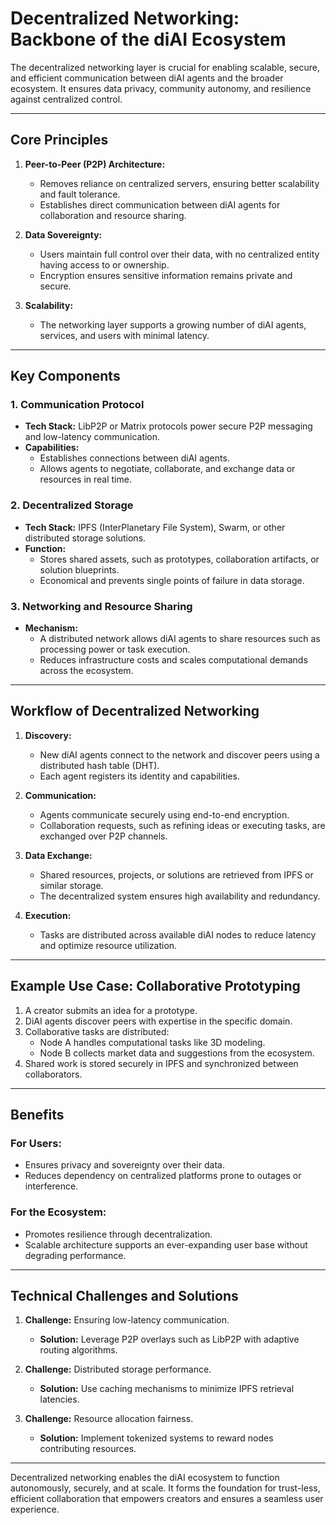 # Decentralized Networking: Backbone of the diAI Ecosystem

The decentralized networking layer is crucial for enabling scalable, secure, and efficient communication between diAI agents and the broader ecosystem. It ensures data privacy, community autonomy, and resilience against centralized control.

---

## Core Principles
1. **Peer-to-Peer (P2P) Architecture:**
   - Removes reliance on centralized servers, ensuring better scalability and fault tolerance.
   - Establishes direct communication between diAI agents for collaboration and resource sharing.

2. **Data Sovereignty:**
   - Users maintain full control over their data, with no centralized entity having access to or ownership.
   - Encryption ensures sensitive information remains private and secure.

3. **Scalability:**
   - The networking layer supports a growing number of diAI agents, services, and users with minimal latency.

---

## Key Components
### 1. **Communication Protocol**
- **Tech Stack:** LibP2P or Matrix protocols power secure P2P messaging and low-latency communication.
- **Capabilities:**
  - Establishes connections between diAI agents.
  - Allows agents to negotiate, collaborate, and exchange data or resources in real time.

### 2. **Decentralized Storage**
- **Tech Stack:** IPFS (InterPlanetary File System), Swarm, or other distributed storage solutions.
- **Function:**
  - Stores shared assets, such as prototypes, collaboration artifacts, or solution blueprints.
  - Economical and prevents single points of failure in data storage.

### 3. **Networking and Resource Sharing**
- **Mechanism:**
  - A distributed network allows diAI agents to share resources such as processing power or task execution.
  - Reduces infrastructure costs and scales computational demands across the ecosystem.

---

## Workflow of Decentralized Networking
1. **Discovery:**
   - New diAI agents connect to the network and discover peers using a distributed hash table (DHT).
   - Each agent registers its identity and capabilities.

2. **Communication:**
   - Agents communicate securely using end-to-end encryption.
   - Collaboration requests, such as refining ideas or executing tasks, are exchanged over P2P channels.

3. **Data Exchange:**
   - Shared resources, projects, or solutions are retrieved from IPFS or similar storage.
   - The decentralized system ensures high availability and redundancy.

4. **Execution:**
   - Tasks are distributed across available diAI nodes to reduce latency and optimize resource utilization.

---

## Example Use Case: Collaborative Prototyping
1. A creator submits an idea for a prototype.
2. DiAI agents discover peers with expertise in the specific domain.
3. Collaborative tasks are distributed:
   - Node A handles computational tasks like 3D modeling.
   - Node B collects market data and suggestions from the ecosystem.
4. Shared work is stored securely in IPFS and synchronized between collaborators.

---

## Benefits
### For Users:
- Ensures privacy and sovereignty over their data.
- Reduces dependency on centralized platforms prone to outages or interference.

### For the Ecosystem:
- Promotes resilience through decentralization.
- Scalable architecture supports an ever-expanding user base without degrading performance.

---

## Technical Challenges and Solutions
1. **Challenge:** Ensuring low-latency communication.
   - **Solution:** Leverage P2P overlays such as LibP2P with adaptive routing algorithms.

2. **Challenge:** Distributed storage performance.
   - **Solution:** Use caching mechanisms to minimize IPFS retrieval latencies.

3. **Challenge:** Resource allocation fairness.
   - **Solution:** Implement tokenized systems to reward nodes contributing resources.

---

Decentralized networking enables the diAI ecosystem to function autonomously, securely, and at scale. It forms the foundation for trust-less, efficient collaboration that empowers creators and ensures a seamless user experience.